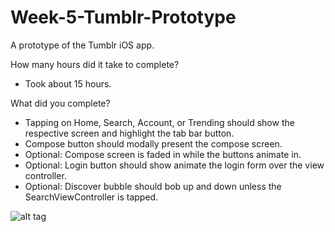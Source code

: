 Week-5-Tumblr-Prototype
============

A prototype of the Tumblr iOS app.

How many hours did it take to complete?
- Took about 15 hours.

What did you complete?

- Tapping on Home, Search, Account, or Trending should show the respective screen and highlight the tab bar button.
- Compose button should modally present the compose screen.
- Optional: Compose screen is faded in while the buttons animate in.
- Optional: Login button should show animate the login form over the view controller.
- Optional: Discover bubble should bob up and down unless the SearchViewController is tapped.

![alt tag](https://github.com/anujverma/Week-5-Tumblr/blob/master/Week-5-Tumblr.gif)